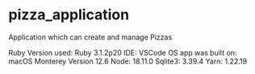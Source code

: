 # pizza_application
Application which can create and manage Pizzas

Ruby Version used: Ruby 3.1.2p20
IDE: VSCode
OS app was built on: macOS Monterey Version 12.6
Node: 18.11.0
Sqlite3: 3.39.4
Yarn: 1.22.19